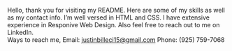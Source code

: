  Hello, thank you for visiting my README. Here are some of my skills as well as my contact info.
 I’m well versed in HTML and CSS.
 I have extensive experience in Responive Web Design. 
 Also feel free to reach out to me on LinkedIn.  
 Ways to reach me, Email: justinbilleci15@gmail.com Phone: (925) 759-7068 
